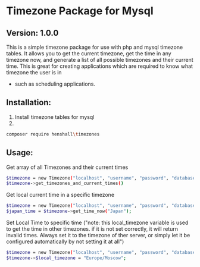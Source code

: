 # Timezone Package for Mysql
## Version: 1.0.0

This is a simple timezone package for use with php and mysql timezone tables. 
It allows you to get the current timezone, get the time in any timezone now,
and generate a list of all possible timezones and their current time. This is great 
for creating applications which are required to know what timezone the user is in
- such as scheduling applications.

## Installation:
1) Install timezone tables for mysql
2)
```bash
composer require henshall\timezones
```

## Usage:

Get array of all Timezones and their current times
```bash
$timezone = new Timezone("localhost", "username", "password", "database_name", "local_timezone(optional)");
$timezone->get_timezones_and_current_times()
```

Get local current time in a specific timezone
```bash
$timezone = new Timezone("localhost", "username", "password", "database", "local_timezone(optional)");
$japan_time = $timezone->get_time_now("Japan");
```

Set Local Time to specific time ("note: this local_timezone variable is used to get the time in other timezones. if it is not set correctly, it will return invalid times. Always set it to the timezone of ther server, or simply let it be configured automatically by not setting it at all")
```bash
$timezone = new Timezone("localhost", "username", "password", "database", "local_timezone(optional)");
$timezone->$local_timezone = "Europe/Moscow";
```
